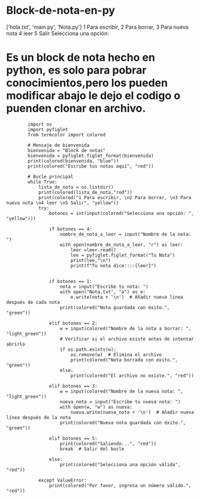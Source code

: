 # Block-de-nota-en-py
['hola.txt', 'main.py', 'Nota.py']
1 Para escribir,
2 Para borrar,
3 Para nueva nota
4 leer
5 Salir
Selecciona una opción:
# Es un block de nota hecho en python, es solo para pobrar conocimientos,pero los pueden modificar abajo le dejo el codigo o puenden clonar en archivo.




            import os
            import pyfiglet
            from termcolor import colored
            
            # Mensaje de bienvenida
            bienvenida = "Block de notas"
            bienvenida = pyfiglet.figlet_format(bienvenida)
            print(colored(bienvenida, "blue"))
            print(colored("Escribe tus notas aquí", "red"))
            
            # Bucle principal
            while True:
                lista_de_nota = os.listdir()
                print(colored(lista_de_nota,"red"))
                print(colored("1 Para escribir, \n2 Para borrar, \n3 Para nueva nota \n4 leer \n5 Salir", "yellow"))
                try:
                    botones = int(input(colored("Selecciona una opción: ", "yellow")))
            
                    if botones == 4:
                        nombre_de_nota_a_leer = input("Nombre de la nota: ")
                        with open(nombre_de_nota_a_leer, "r") as leer:
                            leer =leer.read()
                            lee = pyfiglet.figlet_format("Tu Nota")
                            print(lee,"\n")
                            print(f"Tu nota dice::::{leer}")
            
            
                    if botones == 1:
                        nota = input("Escribe tu nota: ")
                        with open("Nota.txt", "a") as e:
                            e.write(nota + '\n')  # Añadir nueva línea después de cada nota
                        print(colored("Nota guardada con éxito.", "green"))
            
                    elif botones == 2:
                        w = input(colored("Nombre de la nota a borrar: ", "light_green"))
                        # Verificar si el archivo existe antes de intentar abrirlo
                        if os.path.exists(w):
                            os.remove(w)  # Elimina el archivo
                            print(colored("Nota borrada con éxito.", "green"))
                        else:
                            print(colored("El archivo no existe.", "red"))
            
                    elif botones == 3:
                        w = input(colored("Nombre de la nueva nota: ", "light_green"))
                        nueva_nota = input("Escribe tu nueva nota: ")
                        with open(w, "w") as nueva:
                            nueva.write(nueva_nota + '\n')  # Añadir nueva línea después de la nota
                        print(colored("Nueva nota guardada con éxito.", "green"))
            
                    elif botones == 5:
                        print(colored("Saliendo...", "red"))
                        break  # Salir del bucle
            
                    else:
                        print(colored("Selecciona una opción válida", "red"))
            
                except ValueError:
                    print(colored("Por favor, ingresa un número válido.", "red"))

